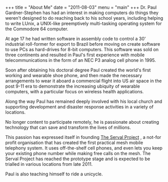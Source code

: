 +++
title = "About Me"
date = "2011-08-03"
menu = "main"
+++
Dr. Paul Gardner-Stephen  has had an interest in making computers do things they
weren't designed to do reaching back to his school years, including helping to
write LUnix, a UNIX-like preemptively multi-tasking operating system for the
Commodore 64 computer. 

At age 17 he had written software in assembly code to control a 30' industrial
roll-former for export to Brazil before moving on create software to use PCs
as hard-drives for 8-bit computers.  This software was sold on three
continents and resulted in Paul's first experience with mobile
telecommunications in the form of an NEC P3 analog cell phone in 1995. 

Soon after obtaining his doctoral degree Paul created the world's first
working and wearable shoe phone, and then made the necessary arrangements to
wear it aboard a commercial flight into US air space in the post 9-11 era to
demonstrate the increasing ubiquity of wearable computers, with a particular
focus on wireless health applications.

Along the way Paul has remained deeply involved with his local church and
supporting development and disaster response activities in a variety of
locations.

No longer content to participate remotely, he is passionate about creating
technology that can save and transform the lives of millions.

This passion has expressed itself in founding [The Serval Project](http://servalproject.org/)
, a not-for profit organisation that has created the first practical mesh
mobile telephony system.  It uses off-the-shelf cell phones, and even lets you
keep your existing phone number while making free calls on the mesh. The
Serval Project has reached the prototype stage and is expected to be trialled
in various locations from late 2011.

Paul is also teaching himself to ride a unicycle.
